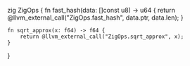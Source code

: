 

zig ZigOps {
    fn fast_hash(data: []const u8) -> u64 {
        return @llvm_external_call("ZigOps.fast_hash", data.ptr, data.len);
    }
    
    fn sqrt_approx(x: f64) -> f64 {
        return @llvm_external_call("ZigOps.sqrt_approx", x);
    }
}